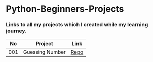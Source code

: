 # Python-Beginners-Projects
### Links to all my projects which I created while my learning journey.

| No  | Project         |  Link    | 
|-----|-----------------|-------- |
| 001 | Guessing Number |[Repo](https://github.com/MUHAMMAD-SOHAIL-KHAN-BURKI/Guessing-Number)   

